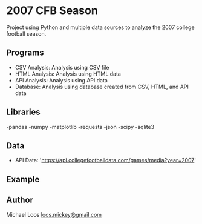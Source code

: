 # 2007 CFB Season

Project using Python and multiple data sources to analyze the 2007 college football season.

## Programs
* CSV Analysis: Analysis using CSV file
* HTML Analysis: Analysis using HTML data
* API Analysis: Analysis using API data
* Database: Analysis using database created from CSV, HTML, and API data

## Libraries
-pandas
-numpy
-matplotlib
-requests
-json
-scipy
-sqlite3

## Data
- API Data: 'https://api.collegefootballdata.com/games/media?year=2007'


## Example


## Author

Michael Loos
loos.mickey@gmail.com
